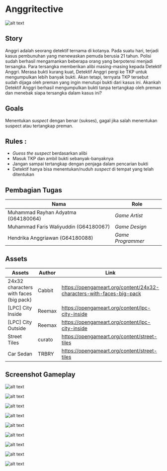 # Anggritective
![alt text](https://github.com/hendrikaang/GrafkomP2K7/blob/main/MainMenu.PNG)

## Story
Anggri adalah seorang detektif ternama di kotanya. Pada suatu hari, terjadi kasus pembunuhan yang menewaskan pemuda berusia 21 tahun. Polisi sudah berhasil mengamankan beberapa orang yang berpotensi menjadi tersangka. Para tersangka memberikan alibi masing-masing kepada Detektif Anggri. Merasa bukti kurang kuat, Detektif Anggri pergi ke TKP untuk mengumpulkan lebih banyak bukti. Akan tetapi, ternyata TKP tersebut sudah dijaga oleh preman yang ingin menutupi bukti dari kasus ini. Akankah Detektif Anggri berhasil mengumpulkan bukti tanpa tertangkap oleh preman dan menebak siapa tersangka dalam kasus ini?

## Goals
  Menentukan *suspect* dengan benar (sukses), gagal jika salah menentukan suspect atau tertangkap preman.

## Rules : 
- *Guess the suspect* berdasarkan alibi
- Masuk TKP dan ambil bukti sebanyak-banyaknya
- Jangan sampai tertangkap dengan penjaga dalam pencarian bukti
- Detektif hanya bisa menentukan/nuduh *suspect* di tempat yang telah ditentukan

## Pembagian Tugas
| Nama | Role |
| ------ | ------ |
| Muhammad Rayhan Adyatma (G64180064) | *Game Artist* |
| Muhammad Faris Waliyuddin (G64180067) | *Game Design* |
| Hendrika Anggriawan (G64180088) | *Game Programmer* |

## Assets
| Assets | Author | Link |
| ------ | ------ | ------|
| 24x32 characters with faces (big pack) | Cabbit | https://opengameart.org/content/24x32-characters-with-faces-big-pack |
| [LPC] City Inside | Reemax | https://opengameart.org/content/lpc-city-inside |
| [LPC] City Outside | Reemax | https://opengameart.org/content/lpc-city-inside |
| Street Tiles | curato | https://opengameart.org/content/street-tiles |
| Car Sedan | TRBRY | https://opengameart.org/content/street-tiles |

## Screenshot Gameplay
![alt text](https://github.com/hendrikaang/GrafkomP2K7/blob/main/Screenshots/1.PNG)

![alt text](https://github.com/hendrikaang/GrafkomP2K7/blob/main/Screenshots/2.PNG)

![alt text](https://github.com/hendrikaang/GrafkomP2K7/blob/main/Screenshots/2_1.PNG)

![alt text](https://github.com/hendrikaang/GrafkomP2K7/blob/main/Screenshots/3.PNG)

![alt text](https://github.com/hendrikaang/GrafkomP2K7/blob/main/Screenshots/4.PNG)

![alt text](https://github.com/hendrikaang/GrafkomP2K7/blob/main/Screenshots/5.PNG)

![alt text](https://github.com/hendrikaang/GrafkomP2K7/blob/main/Screenshots/6.PNG)

![alt text](https://github.com/hendrikaang/GrafkomP2K7/blob/main/Screenshots/7.PNG)

![alt text](https://github.com/hendrikaang/GrafkomP2K7/blob/main/Screenshots/8.PNG)
